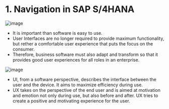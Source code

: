 # 1. Navigation in SAP S/4HANA
![image](https://github.com/qlkdkd/univ-3-1/assets/71871927/20e06173-1392-418e-96b5-7d904e504861)
* It is important than software is easy to use.
* User Interfaces are no longer required to provide maximum functionality, but rether a comfortable user experience that puts the focus on the consumer.
* Therefore, business software must also adapt and transform so that it provides good user experiences for all roles in an enterprise.

![image](https://github.com/qlkdkd/univ-3-1/assets/71871927/4864c1f7-cbbe-45ae-92c9-3d0817fbbcc3)
* UI, from a software perspective, describes the interface between the user and the device. It aims to maximize efficiency during use.
* UX takes on the perspective of the end user and is aimed at motivation and emotion not only during use, but also before and after. UX tries to create a positive and motivating experience for the user.
